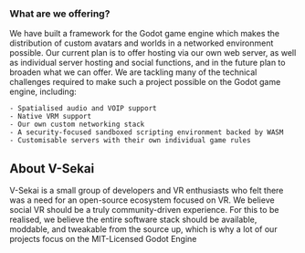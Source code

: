 ### What are we offering?

We have built a framework for the Godot game engine which makes the distribution of custom avatars and worlds in a networked environment possible. Our current plan is to offer hosting via our own web server, as well as individual server hosting and social functions, and in the future plan to broaden what we can offer. We are tackling many of the technical challenges required to make such a project possible on the Godot game engine, including:

    - Spatialised audio and VOIP support
    - Native VRM support
    - Our own custom networking stack
    - A security-focused sandboxed scripting environment backed by WASM
    - Customisable servers with their own individual game rules

## About V-Sekai

V-Sekai is a small group of developers and VR enthusiasts who felt there was a need for an open-source ecosystem focused on VR. We believe social VR should be a truly community-driven experience. For this to be realised, we believe the entire software stack should be available, moddable, and tweakable from the source up, which is why a lot of our projects focus on the MIT-Licensed Godot Engine


